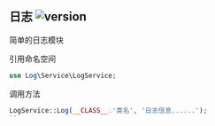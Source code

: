 ## 日志 ![version](https://img.shields.io/github/release/ztbcms/ztbcms-Log.svg?maxAge=36000)

简单的日志模块

引用命名空间
```php
use Log\Service\LogService;
```

调用方法
```php
LogService::Log(__CLASS__.'类名', '日志信息......');
``
